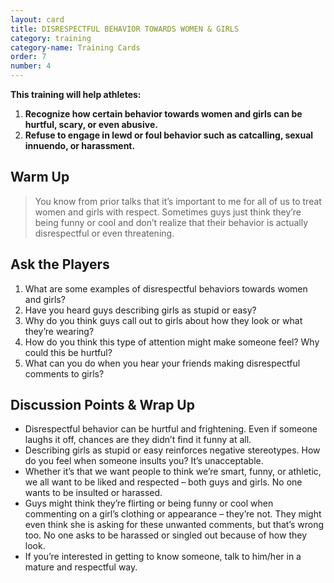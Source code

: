 ```yaml
---
layout: card
title: DISRESPECTFUL BEHAVIOR TOWARDS WOMEN & GIRLS
category: training
category-name: Training Cards
order: 7
number: 4
---
```


**This training will help athletes:**
1. **Recognize how certain behavior towards women and girls can be hurtful, scary, or even abusive.**
2. **Refuse to engage in lewd or foul behavior such as catcalling, sexual innuendo, or harassment.**

Warm Up
-------
<blockquote>
You know from prior 
talks that it’s important to me 
for all of us to treat women 
and girls with respect. 
Sometimes guys 
just think they’re being 
funny or cool and don’t 
realize that their behavior 
is actually disrespectful or 
even threatening.
</blockquote>

Ask the Players
---------------
1. What are some examples of disrespectful 
behaviors towards women and girls?
2. Have you heard guys describing girls as 
stupid or easy?
3. Why do you think guys call out to girls 
about how they look or what they’re wearing?
4. How do you think this type of attention might 
make someone feel? Why could this be hurtful?
5. What can you do when you hear your 
friends making disrespectful comments to girls?

Discussion Points & Wrap Up
---------------------------
- Disrespectful behavior can be hurtful and 
frightening. Even if someone laughs it off, 
chances are they didn’t find it funny at all.
- Describing girls as stupid or easy reinforces 
negative stereotypes. How do you feel when 
someone insults you? It’s unacceptable. 
- Whether it’s that we want people to think 
we’re smart, funny, or athletic, we all want to 
be liked and respected – both guys and girls. 
No one wants to be insulted or harassed. 
- Guys might think they’re flirting or being 
funny or cool when commenting on a girl’s 
clothing or appearance – they’re not. They 
might even think she is asking for these 
unwanted comments, but that’s wrong too. 
No one asks to be harassed or singled out 
because of how they look.
- If you’re interested in getting to know 
someone, talk to him/her in a mature and 
respectful way.